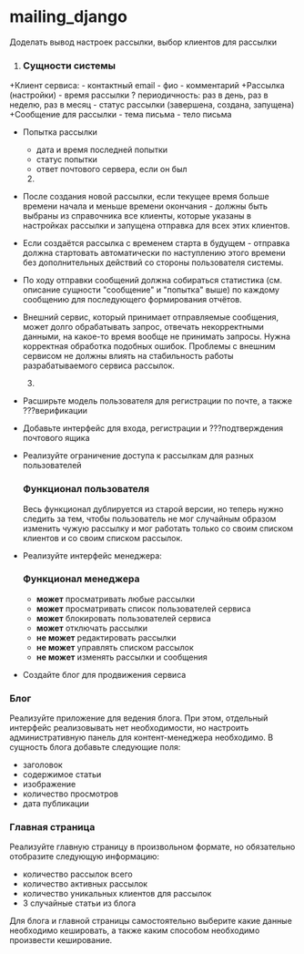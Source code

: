 # mailing_django

Доделать вывод настроек рассылки, выбор клиентов для рассылки

  1. ### Сущности системы

+Клиент сервиса:
    - контактный email
    - фио
    - комментарий 
+Рассылка (настройки)
    - время рассылки
    ? периодичность: раз в день, раз в неделю, раз в месяц
    - статус рассылки (завершена, создана, запущена)
+Сообщение для рассылки
    - тема письма
    - тело письма
- Попытка рассылки
    - дата и время последней попытки
    - статус попытки
    - ответ почтового сервера, если он был

  2.
+ После создания новой рассылки, если текущее время больше времени начала и меньше времени окончания - 
должны быть выбраны из справочника все клиенты, которые указаны в настройках рассылки и запущена отправка 
для всех этих клиентов.
- Если создаётся рассылка с временем старта в будущем - отправка должна стартовать автоматически по 
наступлению этого времени без дополнительных действий со стороны пользователя системы.
- По ходу отправки сообщений должна собираться статистика (см. описание сущности "сообщение" и "попытка" выше) 
по каждому сообщению для последующего формирования отчётов.
- Внешний сервис, который принимает отправляемые сообщения, может долго обрабатывать запрос, отвечать 
некорректными данными, на какое-то время вообще не принимать запросы. Нужна корректная обработка подобных ошибок. 
Проблемы с внешним сервисом не должны влиять на стабильность работы разрабатываемого сервиса рассылок.

  3.
+ Расширьте модель пользователя для регистрации по почте, а также ???верификации
+ Добавьте интерфейс для входа, регистрации и ???подтверждения почтового ящика
+ Реализуйте ограничение доступа к рассылкам для разных пользователей
  ### Функционал пользователя
  Весь функционал дублируется из старой версии, но теперь нужно следить за тем, чтобы пользователь не мог случайным 
образом изменить чужую рассылку и мог работать только со своим списком клиентов и со своим списком рассылок.
+ Реализуйте интерфейс менеджера:
    ### Функционал менеджера
    - **может** просматривать любые рассылки
    - **может** просматривать список пользователей сервиса
    - **может** блокировать пользователей сервиса
    - **может** отключать рассылки
    - **не может** редактировать рассылки
    - **не может** управлять списком рассылок
    - **не может** изменять рассылки и сообщения

+ Создайте блог для продвижения сервиса
### Блог
Реализуйте приложение для ведения блога. При этом, отдельный интерфейс реализовывать нет необходимости, но настроить 
административную панель для контент-менеджера необходимо. В сущность блога добавьте следующие поля:
  
  - заголовок
  - содержимое статьи
  - изображение
  - количество просмотров
  - дата публикации

### Главная страница

Реализуйте главную страницу в произвольном формате, но обязательно отобразите следующую информацию:

- количество рассылок всего
- количество активных рассылок
- количество уникальных клиентов для рассылок
- 3 случайные статьи из блога

Для блога и главной страницы самостоятельно выберите какие данные необходимо кешировать, а также каким способом
необходимо произвести кеширование.
